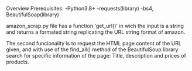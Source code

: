 Overview
Prerequisites:
-Python3.8+
-requests(library)
-bs4, BeautifulSoap(library)

amazon_scrap.py file has a function 'get_url()' in wich the input is a string and returns a formated string
replicating the URL string format of amazon.

The second funcionality is to request the HTML page content of the URL given, and with use of the find_all() method of the BeautifulSoup library 
search for specific information of the page: Title, description and prices of products.
